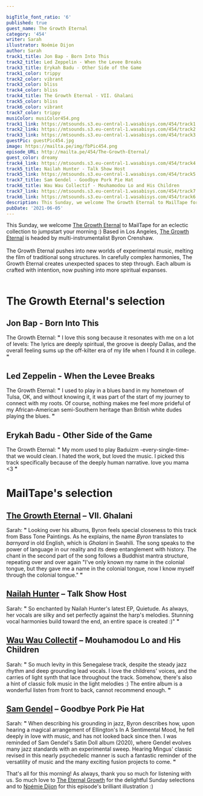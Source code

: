 ```yaml
---

bigTitle_font_ratio: '6'
published: true
guest_name: The Growth Eternal
category: '454'
writer: Sarah
illustrator: Noémie Dijon
author: Sarah
track1_title: Jon Bap - Born Into This
track2_title: Led Zeppelin - When the Levee Breaks
track3_title: Erykah Badu - Other Side of the Game
track1_color: trippy
track2_color: vibrant
track3_color: bliss
track4_color: bliss
track4_title: The Growth Eternal - VII. Ghalani
track5_color: bliss
track6_color: vibrant
track7_color: trippy
musiColor: musiColor454.png
track1_link: https://mtsounds.s3.eu-central-1.wasabisys.com/454/track1.mp3
track2_link: https://mtsounds.s3.eu-central-1.wasabisys.com/454/track2.mp3
track3_link: https://mtsounds.s3.eu-central-1.wasabisys.com/454/track3.mp3
guestPic: guestPic454.jpg
image: https://mailta.pe/img/fbPic454.png
episode_URL: http://mailta.pe/454/The-Growth-Eternal/
guest_color: dreamy
track4_link: https://mtsounds.s3.eu-central-1.wasabisys.com/454/track4.mp3
track5_title: Nailah Hunter - Talk Show Host
track5_link: https://mtsounds.s3.eu-central-1.wasabisys.com/454/track5.mp3
track7_title: Sam Gendel - Goodbye Pork Pie Hat
track6_title: Wau Wau Collectif - Mouhamodou Lo and His Children
track7_link: https://mtsounds.s3.eu-central-1.wasabisys.com/454/track7.mp3
track6_link: https://mtsounds.s3.eu-central-1.wasabisys.com/454/track6.mp3
description: This Sunday, we welcome The Growth Eternal to MailTape for an eclectic collection to jumpstart your morning :) Based in Los Angeles, The Growth Eternal is headed by multi-instrumentalist Byron Crenshaw.
pubDate: '2021-06-05'
---
```

This Sunday, we welcome [The Growth Eternal](https://thegrowtheternal.bandcamp.com/) to MailTape for an eclectic collection to jumpstart your morning :) Based in Los Angeles, [The Growth Eternal](https://thegrowtheternal.bandcamp.com/) is headed by multi-instrumentalist Byron Crenshaw. 
  <br><br>
  The Growth Eternal pushes into new worlds of experimental music, melting the film of traditional song structures. In carefully complex harmonies, The Growth Eternal creates unexpected spaces to step through. Each album is crafted with intention, now pushing into more spiritual expanses. 
<br><br>


# The Growth Eternal's selection

## Jon Bap - Born Into This
The Growth Eternal: **"** I love this song because it resonates with me on a lot of levels: The lyrics are deeply spiritual, the groove is deeply Dallas, and the overall feeling sums up the off-kilter era of my life when I found it in college. **"** 

## Led Zeppelin - When the Levee Breaks
The Growth Eternal: **"** I used to play in a blues band in my hometown of Tulsa, OK, and without knowing it, it was part of the start of my journey to connect with my roots. Of course, nothing makes me feel more prideful of my African-American semi-Southern heritage than British white dudes playing the blues. **"** 

## Erykah Badu - Other Side of the Game
The Growth Eternal: **"** My mom used to play Baduizm -every-single-time- that we would clean. I hated the work, but loved the music. I picked this track specifically because of the deeply human narrative. love you mama <3 **"** 

# MailTape's selection

## [The Growth Eternal](https://thegrowtheternal.bandcamp.com/)  – VII. Ghalani
Sarah: **"** Looking over his albums, Byron feels special closeness to this track from Bass Tone Paintings. As he explains, the name _Byron_ translates to _barnyard_ in old English, which is _Ghalani_ in Swahili. The song speaks to the power of language in our reality and its deep entanglement with history. The chant in the second part of the song follows a Buddhist mantra structure, repeating over and over again "I've only known my name in the colonial tongue, but they gave me a name in the colonial tongue, now I know myself through the colonial tongue." **"** 

## [Nailah Hunter](https://nailahhunter.bandcamp.com/) – Talk Show Host
Sarah: **"** So enchanted by Nailah Hunter's latest EP, Quietude. As always, her vocals are silky and set perfectly against the harp's melodies. Stunning vocal harmonies build toward the end, an entire space is created :)" **"** 

## [Wau Wau Collectif](https://wauwaucollectif.bandcamp.com/album/yaral-sa-doom) – Mouhamodou Lo and His Children
Sarah: **"** So much levity in this Senegalese track, despite the steady jazz rhythm and deep grounding lead vocals. I love the childrens' voices, and the carries of light synth that lace throughout the track. Somehow, there's also a hint of classic folk music in the light melodies :) The entire album is a wonderful listen from front to back, cannot recommend enough. **"** 

## [Sam Gendel](https://samgendel.bandcamp.com/album/satin-doll) – Goodbye Pork Pie Hat
Sarah: **"** When describing his grounding in jazz, Byron describes how, upon hearing a magical arrangement of Ellington's In A Sentimental Mood, he fell deeply in love with music, and has not looked back since then. I was reminded of Sam Gendel's Satin Doll album (2020), where Gendel evolves many jazz standards with an experimental sweep. Hearing Mingus' classic revised in this nearly psychedelic manner is such a fantastic reminder of the versatility of music and the many exciting fusion projects to come. **"** 

That's all for this morning! As always, thank you so much for listening with us. So much love to [The Eternal Growth](https://thegrowtheternal.bandcamp.com/) for the delightful Sunday selections and to [Noémie Dijon](https://vimeo.com/noemiedijon) for this episode's brilliant illustration :)
